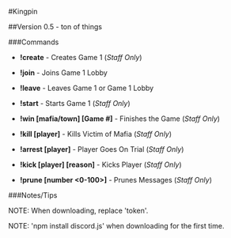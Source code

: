 #Kingpin

##Version 0.5 - ton of things

###Commands

* **!create** - Creates Game 1 (*Staff Only*)
* **!join** - Joins Game 1 Lobby
* **!leave** - Leaves Game 1 or Game 1 Lobby
* **!start** - Starts Game 1 (*Staff Only*)
* **!win [mafia/town] [Game #]** - Finishes the Game (*Staff Only*)
* **!kill [player]** - Kills Victim of Mafia (*Staff Only*)
* **!arrest [player]** - Player Goes On Trial (*Staff Only*)

* **!kick [player] [reason]** - Kicks Player (*Staff Only*)
* **!prune [number <0-100>]** - Prunes Messages (*Staff Only*)

###Notes/Tips

NOTE: When downloading, replace 'token'.

NOTE: 'npm install discord.js' when downloading for the first time.
